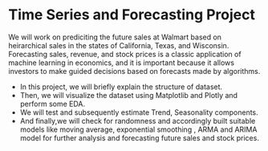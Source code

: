 # Time Series and Forecasting Project


 We will work on prediciting the future sales at Walmart based on heirarchical sales in the states of California, Texas, and Wisconsin. Forecasting sales, revenue, and stock prices is a classic application of machine learning in economics, and it is important because it allows investors to make guided decisions based on forecasts made by algorithms.

* In this project, we will briefly explain the structure of dataset.
* Then, we will visualize the dataset using Matplotlib and Plotly and perform some EDA.
* We will test and subsequently estimate Trend, Seasonality components.
* And finally,we will check for randomness and accordingly built suitable models like moving average, exponential smoothing , ARMA and ARIMA model for further analysis and forecasting future sales and stock prices.
